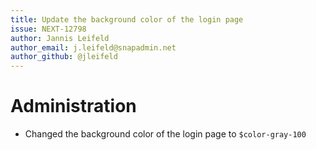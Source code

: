 ```yaml
---
title: Update the background color of the login page
issue: NEXT-12798
author: Jannis Leifeld
author_email: j.leifeld@snapadmin.net 
author_github: @jleifeld
---
```

# Administration
* Changed the background color of the login page to `$color-gray-100`
